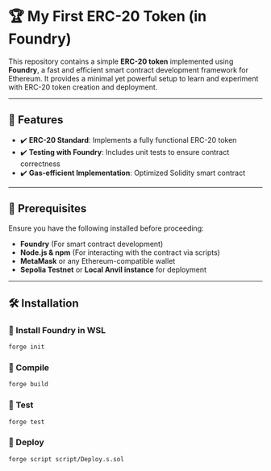 # 🏆 My First ERC-20 Token (in Foundry)

This repository contains a simple **ERC-20 token** implemented using **Foundry**, a fast and efficient smart contract development framework for Ethereum. It provides a minimal yet powerful setup to learn and experiment with ERC-20 token creation and deployment.

---

## 🚀 Features

- ✔️ **ERC-20 Standard**: Implements a fully functional ERC-20 token  
- ✔️ **Testing with Foundry**: Includes unit tests to ensure contract correctness  
- ✔️ **Gas-efficient Implementation**: Optimized Solidity smart contract  

---

## 📌 Prerequisites  

Ensure you have the following installed before proceeding:

- **Foundry** (For smart contract development)  
- **Node.js & npm** (For interacting with the contract via scripts)  
- **MetaMask** or any Ethereum-compatible wallet  
- **Sepolia Testnet** or **Local Anvil instance** for deployment  

---

## 🛠 Installation  

### 🔹 Install Foundry in WSL  
```sh
forge init
```
### 🔹 Compile  
```sh
forge build
```
### 🔹 Test 
```sh
forge test
```
### 🔹 Deploy  
```sh
forge script script/Deploy.s.sol
```
